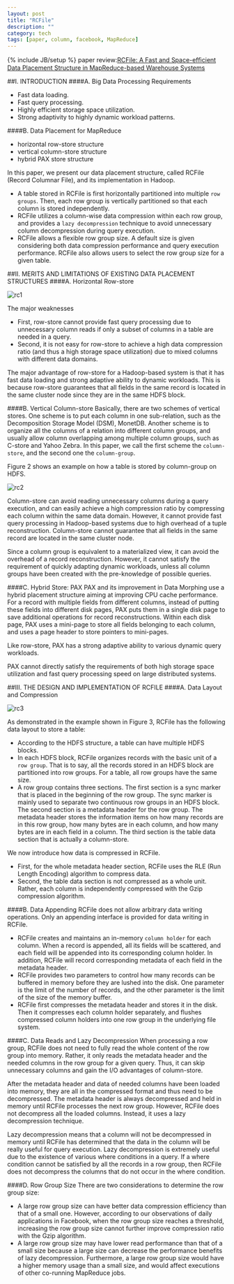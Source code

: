 ```yaml
---
layout: post
title: "RCFile"
description: ""
category: tech
tags: [paper, column, facebook, MapReduce]
---
```

{% include JB/setup %}
paper review:[RCFile: A Fast and Space-efﬁcient Data Placement
Structure in MapReduce-based Warehouse Systems](http://www.cse.ohio-state.edu/hpcs/WWW/HTML/publications/papers/TR-11-4.pdf)

<!--break-->
##I. INTRODUCTION
####A. Big Data Processing Requirements

* Fast data loading.
* Fast query processing.
* Highly efficient storage space utilization.
* Strong adaptivity to highly dynamic workload patterns.

####B. Data Placement for MapReduce

* horizontal row-store structure
* vertical column-store structure
* hybrid PAX store structure

In this paper, we present our data placement structure, called RCFile (Record Columnar File), and its implementation in Hadoop.

* A table stored in RCFile is first horizontally partitioned into multiple `row groups`. Then, each row group is vertically partitioned so that each column is stored independently.
* RCFile utilizes a column-wise data compression within each row group, and provides a `lazy decompression` technique to avoid unnecessary column decompression during query execution.
* RCFile allows a flexible row group size. A default size is given considering both data compression performance and query execution performance. RCFile also allows users to select the row group size for a given table.

##II. MERITS AND LIMITATIONS OF EXISTING DATA PLACEMENT STRUCTURES
####A. Horizontal Row-store

![rc1](/assets/2013-03-07-rcfile/rc1.png)

The major weaknesses

* First, row-store cannot provide fast query processing due to unnecessary column reads if only a subset of columns in a table are needed in a query.
* Second, it is not easy for row-store to achieve a high data compression ratio (and thus a high storage space utilization) due to mixed columns with different data domains.

The major advantage of row-store for a Hadoop-based system is that it has fast data loading and strong adaptive ability to dynamic workloads. This is because row-store guarantees that all fields in the same record is located in the same cluster node since they are in the same HDFS block.

####B. Vertical Column-store
Basically, there are two schemes of vertical stores. One scheme is to put each column in one sub-relation, such as the Decomposition Storage Model (DSM), MonetDB. Another scheme is to organize all the columns of a relation into different column groups, and usually allow column overlapping among multiple column groups, such as C-store and Yahoo Zebra. In this paper, we call the first scheme the `column-store`, and the second one the `column-group`. 

Figure 2 shows an example on how a table is stored by column-group on HDFS.

![rc2](/assets/2013-03-07-rcfile/rc2.png)

Column-store can avoid reading unnecessary columns during a query execution, and can easily achieve a high compression ratio by compressing each column within the same data domain. However, it cannot provide fast query processing in Hadoop-based systems due to high overhead of a tuple reconstruction. Column-store cannot guarantee that all fields in the same record are located in the same cluster node. 

Since a column group is equivalent to a materialized view, it can avoid the overhead of a record reconstruction. However, it cannot satisfy the requirement of quickly adapting dynamic workloads, unless all column groups have been created with the pre-knowledge of possible queries.

####C. Hybrid Store: PAX
PAX and its improvement in Data Morphing use a hybrid placement structure aiming at improving CPU cache performance. For a record with multiple fields from different columns, instead of putting these fields into different disk pages, PAX puts them in a single disk page to save additional operations for record reconstructions. Within each disk page, PAX uses a mini-page to store all fields belonging to each column, and uses a page header to store pointers to mini-pages.

Like row-store, PAX has a strong adaptive ability to various dynamic query workloads.

PAX cannot directly satisfy the requirements of both high storage space utilization and fast query processing speed on large distributed systems.

##III. THE DESIGN AND IMPLEMENTATION OF RCFILE
####A. Data Layout and Compression

![rc3](/assets/2013-03-07-rcfile/rc3.png)

As demonstrated in the example shown in Figure 3, RCFile has the following data layout to store a table:

* According to the HDFS structure, a table can have multiple HDFS blocks.
* In each HDFS block, RCFile organizes records with the basic unit of a `row group`. That is to say, all the records stored in an HDFS block are partitioned into row groups. For a table, all row groups have the same size. 
* A row group contains three sections. The first section is a sync marker that is placed in the beginning of the row group. The sync marker is mainly used to separate two continuous row groups in an HDFS block. The second section is a metadata header for the row group. The metadata header stores the information items on how many records are in this row group, how many bytes are in each column, and how many bytes are in each field in a column. The third section is the table data section that is actually a column-store. 

We now introduce how data is compressed in RCFile.

* First, for the whole metadata header section, RCFile uses the RLE (Run Length Encoding) algorithm to compress data. 
* Second, the table data section is not compressed as a whole unit. Rather, each column is independently compressed with the Gzip compression algorithm.

####B. Data Appending
RCFile does not allow arbitrary data writing operations. Only an appending interface is provided for data writing in RCFile.

* RCFile creates and maintains an in-memory `column holder` for each column. When a record is appended, all its fields will be scattered, and each field will be appended into its corresponding column holder. In addition, RCFile will record corresponding metadata of each field in the metadata header.
* RCFile provides two parameters to control how many records can be buffered in memory before they are lushed into the disk. One parameter is the limit of the number of records, and the other parameter is the limit of the size of the memory buffer.
* RCFile first compresses the metadata header and stores it in the disk. Then it compresses each column holder separately, and flushes compressed column holders into one row group in the underlying file system.

####C. Data Reads and Lazy Decompression
When processing a row group, RCFile does not need to fully read the whole content of the row group into memory. Rather, it only reads the metadata header and the needed columns in the row group for a given query. Thus, it can skip unnecessary columns and gain the I/O advantages of column-store.

After the metadata header and data of needed columns have been loaded into memory, they are all in the compressed format and thus need to be decompressed. The metadata header is always decompressed and held in memory until RCFile processes the next row group. However, RCFile does not decompress all the loaded columns. Instead, it uses a lazy decompression technique.

Lazy decompression means that a column will not be decompressed in memory until RCFile has determined that the data in the column will be really useful for query execution. Lazy decompression is extremely useful due to the existence of various where conditions in a query. If a where condition cannot be satisfied by all the records in a row group, then RCFile does not decompress the columns that do not occur in the where condition. 

####D. Row Group Size
There are two considerations to determine the row group size:

* A large row group size can have better data compression efficiency than that of a small one. However, according to our observations of daily applications in Facebook, when the row group size reaches a threshold, increasing the row group size cannot further improve compression ratio with the Gzip algorithm.
* A large row group size may have lower read performance than that of a small size because a large size can decrease the performance benefits of lazy decompression. Furthermore, a large row group size would have a higher memory usage than a small size, and would affect executions of other co-running MapReduce jobs.
